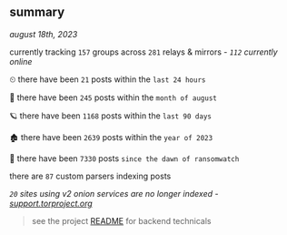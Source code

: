 
## summary
_august 18th, 2023_

currently tracking `157` groups across `281` relays & mirrors - _`112` currently online_

⏲ there have been `21` posts within the `last 24 hours`

🦈 there have been `245` posts within the `month of august`

🪐 there have been `1168` posts within the `last 90 days`

🏚 there have been `2639` posts within the `year of 2023`

🦕 there have been `7330` posts `since the dawn of ransomwatch`

there are `87` custom parsers indexing posts

_`20` sites using v2 onion services are no longer indexed - [support.torproject.org](https://support.torproject.org/onionservices/v2-deprecation/)_

> see the project [README](https://github.com/joshhighet/ransomwatch#ransomwatch--) for backend technicals
